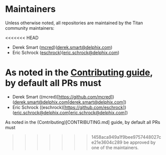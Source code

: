 # Maintainers

Unless otherwise noted, all repositories are maintained by the Titan
community maintainers:

<<<<<<< HEAD
   * Derek Smart ([mcred](https://github.com/mcred))([derek.smart@delphix.com](derek.smart@delphix.com))
   * Eric Schrock ([eschrock](https://github.com/eschrock))([eric.schrock@delphix.com](eric.schrock@delphix.com))

As noted in the [Contributing guide](CONTRIBUTING.md), by default all PRs must
=======
   * Derek Smart ((mcred)[https://github.com/mcred])(derek.smart@delphix.com[derek.smart@delphix.com])
   * Eric Schrock ((eschrock)[https://github.com/eschrock])(eric.schrock@delphix.com[eric.schrock@delphix.com])

As noted in the (Contributing)[CONTRIBUTING.md] guide, by default all PRs must
>>>>>>> 1458aca949a1f9bee9757448027ce21e3604c289
be approved by one of the maintainers.
